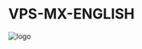 # VPS-MX-ENGLISH


![logo](https://raw.githubusercontent.com/rukshanchamindu/VPS-MX-ENGLISH/main/Files/VPS-MX-ENGLISH.gif)

